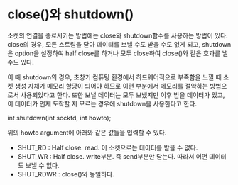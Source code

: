 # close()와 shutdown()

소켓의 연결을 종료시키는 방법에는 close와 shutdown함수를 사용하는 방법이 있다. close의 경우, 모든 스트림을 닫아 데이터를 보낼 수도 받을 수도 없게 되고, shutdown은 option을 설정하여 half close를 하거나 모두 close하여 close()와 같은 효과를 낼 수도 있다.

이 때 shutdown의 경우, 초창기 컴퓨팅 환경에서 하드웨어적으로 부족함을 느낄 때 소켓 생성 자체가 메모리 할당이 되어야 하므로 이런 부분에서 메모리를 절약하는 방법으로서 사용되었다고 한다. 또한 보낼 데이터는 모두 보냈지만 이후 받을 데이터가 있고, 이 데이터가 언제 도착할 지 모르는 경우에 shutdown을 사용한다고 한다.

int shutdown(int sockfd, int howto);

위의 howto argument에 아래와 같은 값들을 입력할 수 있다.

* SHUT_RD : Half close. read. 이 소켓으로는 데이터를 받을 수 없다.
* SHUT_WR : Half close. write부분. 즉 send부분만 닫는다. 따라서 어떤 데이터도 보낼 수 없다.
* SHUT_RDWR : close()와 동일하다.

